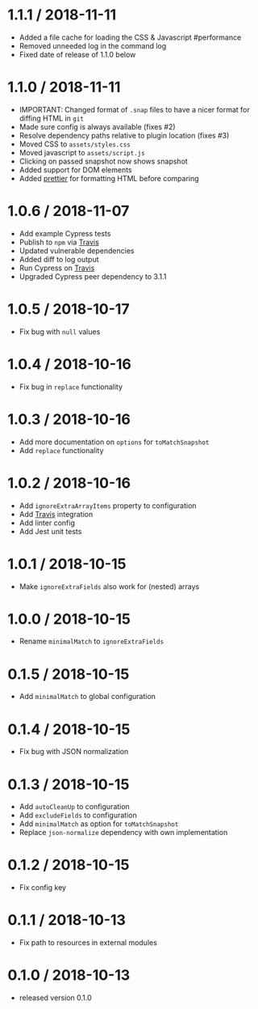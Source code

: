 1.1.1 / 2018-11-11
==================

  * Added a file cache for loading the CSS & Javascript #performance
  * Removed unneeded log in the command log
  * Fixed date of release of 1.1.0 below

1.1.0 / 2018-11-11
==================

  * IMPORTANT: Changed format of `.snap` files to have a nicer format for diffing HTML in `git`
  * Made sure config is always available (fixes #2)
  * Resolve dependency paths relative to plugin location (fixes #3)
  * Moved CSS to `assets/styles.css`
  * Moved javascript to `assets/script.js`
  * Clicking on passed snapshot now shows snapshot
  * Added support for DOM elements
  * Added [prettier](https://prettier.io/) for formatting HTML before comparing

1.0.6 / 2018-11-07
==================

  * Add example Cypress tests
  * Publish to `npm` via [Travis](https://travis-ci.org/)
  * Updated vulnerable dependencies
  * Added diff to log output
  * Run Cypress on [Travis](https://travis-ci.org/)
  * Upgraded Cypress peer dependency to 3.1.1

1.0.5 / 2018-10-17
==================

  * Fix bug with `null` values

1.0.4 / 2018-10-16
==================

  * Fix bug in `replace` functionality

1.0.3 / 2018-10-16
==================

  * Add more documentation on `options` for `toMatchSnapshot`
  * Add `replace` functionality

1.0.2 / 2018-10-16
==================

  * Add `ignoreExtraArrayItems` property to configuration
  * Add [Travis](https://travis-ci.org/) integration
  * Add linter config
  * Add Jest unit tests

1.0.1 / 2018-10-15
==================

  * Make `ignoreExtraFields` also work for (nested) arrays

1.0.0 / 2018-10-15
==================

  * Rename `minimalMatch` to `ignoreExtraFields`

0.1.5 / 2018-10-15
==================

  * Add `minimalMatch` to global configuration


0.1.4 / 2018-10-15
==================

  * Fix bug with JSON normalization

0.1.3 / 2018-10-15
==================

  * Add `autoCleanUp` to configuration
  * Add `excludeFields` to configuration
  * Add `minimalMatch` as option for `toMatchSnapshot`
  * Replace `json-normalize` dependency with own implementation

0.1.2 / 2018-10-15
==================

  * Fix config key

0.1.1 / 2018-10-13
==================

  * Fix path to resources in external modules

0.1.0 / 2018-10-13
==================

  * released version 0.1.0
